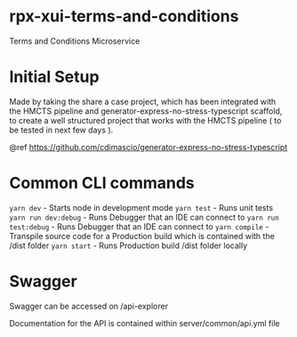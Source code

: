# rpx-xui-terms-and-conditions
Terms and Conditions Microservice

# Initial Setup

Made by taking the share a case project, which has been integrated with the HMCTS pipeline and
generator-express-no-stress-typescript scaffold, to create a well structured project
that works with the HMCTS pipeline ( to be tested in next few days ).

@ref https://github.com/cdimascio/generator-express-no-stress-typescript

# Common CLI commands

`yarn dev` - Starts node in development mode
`yarn test` - Runs unit tests
`yarn run dev:debug` - Runs Debugger that an IDE can connect to
`yarn run test:debug` - Runs Debugger that an IDE can connect to
`yarn compile` - Transpile source code for a Production build which is contained with the /dist folder
`yarn start` - Runs Production build /dist folder locally

# Swagger

Swagger can be accessed on /api-explorer

Documentation for the API is contained within server/common/api.yml file